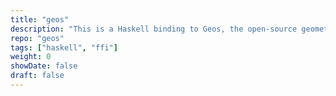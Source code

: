 ```yaml
---
title: "geos"
description: "This is a Haskell binding to Geos, the open-source geometry library"
repo: "geos"
tags: ["haskell", "ffi"]
weight: 0
showDate: false
draft: false
---
```

